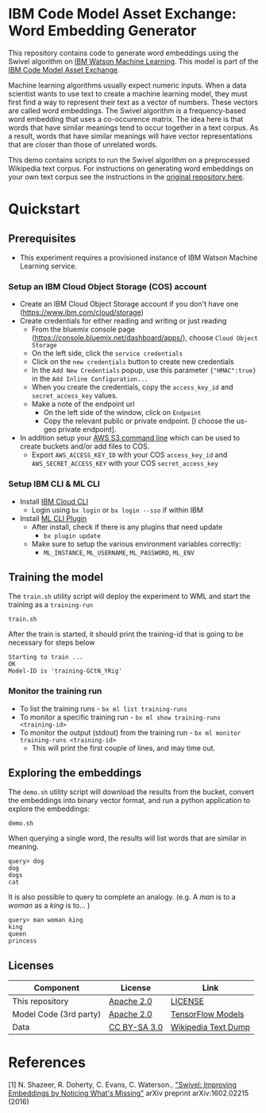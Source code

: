 # IBM Code Model Asset Exchange: Word Embedding Generator

This repository contains code to generate word embeddings using the Swivel algorithm on [IBM Watson Machine Learning](https://www.ibm.com/cloud/machine-learning). This model is part of the [IBM Code Model Asset Exchange](https://developer.ibm.com/code/exchanges/models/).

Machine learning algorithms usually expect numeric inputs. When a data scientist wants to use text to create a machine learning model, they must first find a way to represent their text as a vector of numbers. These vectors are called word embeddings. The Swivel algorithm is a frequency-based word embedding that uses a co-occurence matrix. The idea here is that words that have similar meanings tend to occur together in a text corpus. As a result, words that have similar meanings will have vector representations that are closer than those of unrelated words.

This demo contains scripts to run the Swivel algorithm on a preprocessed Wikipedia text corpus.
For instructions on generating word embeddings on your own text corpus see the instructions in the
[original repository here](https://github.com/tensorflow/models/tree/master/research/swivel).

# Quickstart

## Prerequisites

* This experiment requires a provisioned instance of IBM Watson Machine Learning service.

### Setup an IBM Cloud Object Storage (COS) account
- Create an IBM Cloud Object Storage account if you don't have one (https://www.ibm.com/cloud/storage)
- Create credentials for either reading and writing or just reading
	- From the bluemix console page (https://console.bluemix.net/dashboard/apps/), choose `Cloud Object Storage`
	- On the left side, click the `service credentials`
	- Click on the `new credentials` button to create new credentials
	- In the `Add New Credentials` popup, use this parameter `{"HMAC":true}` in the `Add Inline Configuration...`
	- When you create the credentials, copy the `access_key_id` and `secret_access_key` values.
	- Make a note of the endpoint url
		- On the left side of the window, click on `Endpoint`
		- Copy the relevant public or private endpoint. [I choose the us-geo private endpoint].
- In addition setup your [AWS S3 command line](https://aws.amazon.com/cli/) which can be used to create buckets and/or add files to COS.
   - Export `AWS_ACCESS_KEY_ID` with your COS `access_key_id` and `AWS_SECRET_ACCESS_KEY` with your COS `secret_access_key`

### Setup IBM CLI & ML CLI

- Install [IBM Cloud CLI](https://console.bluemix.net/docs/cli/reference/bluemix_cli/get_started.html#getting-started)
  - Login using `bx login` or `bx login --sso` if within IBM
- Install [ML CLI Plugin](https://dataplatform.ibm.com/docs/content/analyze-data/ml_dlaas_environment.html)
  - After install, check if there is any plugins that need update
    - `bx plugin update`
  - Make sure to setup the various environment variables correctly:
    - `ML_INSTANCE`, `ML_USERNAME`, `ML_PASSWORD`, `ML_ENV`

## Training the model

The `train.sh` utility script will deploy the experiment to WML and start the training as a `training-run`

```
train.sh
```

After the train is started, it should print the training-id that is going to be necessary for steps below

```
Starting to train ...
OK
Model-ID is 'training-GCtN_YRig'
```

### Monitor the  training run

- To list the training runs - `bx ml list training-runs`
- To monitor a specific training run - `bx ml show training-runs <training-id>`
- To monitor the output (stdout) from the training run - `bx ml monitor training-runs <training-id>`
	- This will print the first couple of lines, and may time out.

## Exploring the embeddings
The `demo.sh` utility script will download the results from the bucket, convert the embeddings into binary vector format, and run a python application
to explore the embeddings:
```
demo.sh
```

When querying a single word, the results will list words that are similar in meaning.
```
query> dog
dog
dogs
cat
```

It is also possible to query to complete an analogy. (e.g. A _man_ is to a _woman_ as a _king_ is to... )
```
query> man woman king
king
queen
princess
```

## Licenses

| Component | License | Link  |
| ------------- | --------  | -------- |
| This repository | [Apache 2.0](https://www.apache.org/licenses/LICENSE-2.0) | [LICENSE](LICENSE) |
| Model Code (3rd party) | [Apache 2.0](https://www.apache.org/licenses/LICENSE-2.0) | [TensorFlow Models](https://github.com/tensorflow/models/blob/master/LICENSE)|
|Data|[CC BY-SA 3.0](https://en.wikipedia.org/wiki/Wikipedia:Copyrights)|[Wikipedia Text Dump](https://dumps.wikimedia.org/backup-index.html)|


# References #
[1]<a name="ref1"></a> N. Shazeer, R. Doherty, C. Evans, C. Waterson., ["Swivel: Improving Embeddings
by Noticing What's Missing"](https://arxiv.org/pdf/1602.02215.pdf) arXiv preprint arXiv:1602.02215 (2016)
